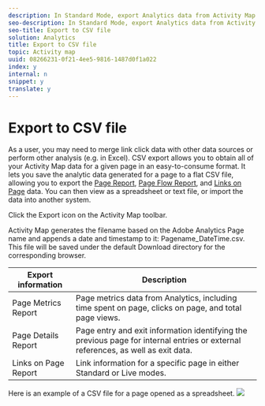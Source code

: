 ```yaml
---
description: In Standard Mode, export Analytics data from Activity Map to a Comma Separated Values (CSV) file.
seo-description: In Standard Mode, export Analytics data from Activity Map to a Comma Separated Values (CSV) file.
seo-title: Export to CSV file
solution: Analytics
title: Export to CSV file
topic: Activity map
uuid: 08266231-0f21-4ee5-9816-1487d0f1a022
index: y
internal: n
snippet: y
translate: y
---
```


# Export to CSV file

As a user, you may need to merge link click data with other data sources or perform other analysis (e.g. in Excel). CSV export allows you to obtain all of your Activity Map data for a given page in an easy-to-consume format. It lets you save the analytic data generated for a page to a flat CSV file, allowing you to export the [ Page Report](c_page_report_section.md#concept_7E45C185339D4536A824A0F750D38BEA), [ Page Flow Report](c_page_flow_section.md#concept_3876744F6C6542C79BA8ACCE4C9F44E0), and [ Links on Page](c_Links_report.md#concept_0A8CDEEE91104B2CBEBB55762CCD24D2) data. You can then view as a spreadsheet or text file, or import the data into another system. 

Click the Export icon on the Activity Map toolbar. 

Activity Map generates the filename based on the Adobe Analytics Page name and appends a date and timestamp to it: Pagename_DateTime.csv. This file will be saved under the default Download directory for the corresponding browser. 

|  Export information  | Description  |
|---|---|
|  Page Metrics Report  | Page metrics data from Analytics, including time spent on page, clicks on page, and total page views.  |
|  Page Details Report  | Page entry and exit information identifying the previous page for internal entries or external references, as well as exit data.  |
|  Links on Page Report  | Link information for a specific page in either Standard or Live modes.  |

Here is an example of a CSV file for a page opened as a spreadsheet. 
![](assets/Activity_Map_CSV_report.png) 